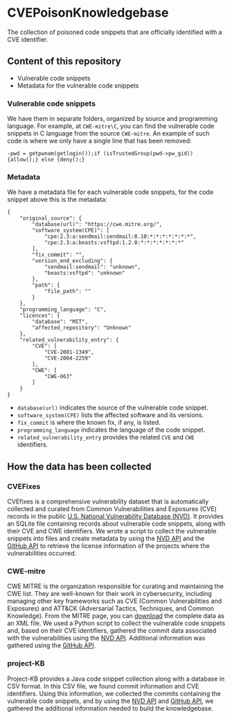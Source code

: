 # CVEPoisonKnowledgebase

The collection of poisoned code snippets that are officially identified with a CVE identifier.

## Content of this repository
* Vulnerable code snippets
* Metadata for the vulnerable code snippets

### Vulnerable code snippets
We have them in separate folders, organized by source and programming language. For example, at `CWE-mitre\C`, you can find the vulnerable code snippets in C language from the source `CWE-mitre`. An example of such code is where we only have a single line that has been removed:
```
-pwd = getpwnam(getlogin());if (isTrustedGroup(pwd->pw_gid)) {allow();} else {deny();}
```
### Metadata
We have a metadata file for each vulnerable code snippets, for the code snippet above this is the metadata:
```
{
    "original_source": {
        "database(url)": "https://cwe.mitre.org/",
        "software_system(CPE)": [
            "cpe:2.3:a:sendmail:sendmail:8.10:*:*:*:*:*:*:*",
            "cpe:2.3:a:beasts:vsftpd:1.2.0:*:*:*:*:*:*:*"
        ],
        "fix_commit": "",
        "version_end_excluding": {
            "sendmail:sendmail": "unknown",
            "beasts:vsftpd": "unknown"
        },
        "path": {
            "file_path": ""
        }
    },
    "programming_language": "C",
    "licences": {
        "database": "MIT",
        "affected_repository": "Unknown"
    },
    "related_vulnerability_entry": {
        "CVE": [
            "CVE-2001-1349",
            "CVE-2004-2259"
        ],
        "CWE": [
            "CWE-663"
        ]
    }
}
```
- `database(url)` indicates the source of the vulnerable code snippet.
- `software_system(CPE)` lists the affected software and its versions.
- `fix_commit` is where the known fix, if any, is listed.
- `programming_language` indicates the language of the code snippet.
- `related_vulnerability_entry` provides the related `CVE` and `CWE` identifiers.


## How the data has been collected

### CVEFixes
CVEfixes is a comprehensive vulnerability dataset that is automatically collected and curated from Common Vulnerabilities and Exposures (CVE) records in the public [U.S. National Vulnerability Database (NVD)](https://nvd.nist.gov/). It provides an SQLite file containing records about vulnerable code snippets, along with their CVE and CWE identifiers. We wrote a script to collect the vulnerable snippets into files and create metadata by using the [NVD API](https://nvd.nist.gov/developers/vulnerabilities) and the [GitHub API](https://docs.github.com/en/rest) to retrieve the license information of the projects where the vulnerabilities occurred.

### CWE-mitre
CWE MITRE is the organization responsible for curating and maintaining the CWE list. They are well-known for their work in cybersecurity, including managing other key frameworks such as CVE (Common Vulnerabilities and Exposures) and ATT&CK (Adversarial Tactics, Techniques, and Common Knowledge). From the MITRE page, you can [download](https://cwe.mitre.org/data/downloads.html) the complete data as an XML file. We used a Python script to collect the vulnerable code snippets and, based on their CVE identifiers, gathered the commit data associated with the vulnerabilities using the [NVD API](https://nvd.nist.gov/developers/vulnerabilities). Additional information was gathered using the [GitHub API](https://docs.github.com/en/rest).

### project-KB
Project-KB provides a Java code snippet collection along with a database in CSV format. In this CSV file, we found commit information and CVE identifiers. Using this information, we collected the commits containing the vulnerable code snippets, and by using the [NVD API](https://nvd.nist.gov/developers/vulnerabilities) and [GitHub API](https://docs.github.com/en/rest), we gathered the additional information needed to build the knowledgebase.
